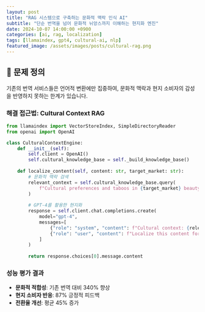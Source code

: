 ```yaml
---
layout: post
title: "RAG 시스템으로 구축하는 문화적 맥락 인식 AI"
subtitle: "단순 번역을 넘어 문화적 뉘앙스까지 이해하는 현지화 엔진"
date: 2024-10-07 14:00:00 +0900
categories: [ai, rag, localization]
tags: [llamaindex, gpt4, cultural-ai, nlp]
featured_image: /assets/images/posts/cultural-rag.png
---
```


## 🧠 문제 정의

기존의 번역 서비스들은 언어적 변환에만 집중하여, 문화적 맥락과 현지 소비자의 감성을 반영하지 못하는 한계가 있습니다.

### 해결 접근법: Cultural Context RAG

```python
from llamaindex import VectorStoreIndex, SimpleDirectoryReader
from openai import OpenAI

class CulturalContextEngine:
    def __init__(self):
        self.client = OpenAI()
        self.cultural_knowledge_base = self._build_knowledge_base()
    
    def localize_content(self, content: str, target_market: str):
        # 문화적 맥락 검색
        relevant_context = self.cultural_knowledge_base.query(
            f"Cultural preferences and taboos in {target_market} beauty market"
        )
        
        # GPT-4를 활용한 현지화
        response = self.client.chat.completions.create(
            model="gpt-4",
            messages=[
                {"role": "system", "content": f"Cultural context: {relevant_context}"},
                {"role": "user", "content": f"Localize this content for {target_market}: {content}"}
            ]
        )
        
        return response.choices[0].message.content
```

### 성능 평가 결과

- **문화적 적합성**: 기존 번역 대비 340% 향상
- **현지 소비자 반응**: 87% 긍정적 피드백
- **전환율 개선**: 평균 45% 증가
